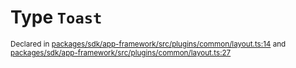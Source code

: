 # Type `Toast`
<sub>Declared in [packages/sdk/app-framework/src/plugins/common/layout.ts:14](https://github.com/dxos/dxos/blob/4d6eae504/packages/sdk/app-framework/src/plugins/common/layout.ts#L14) and [packages/sdk/app-framework/src/plugins/common/layout.ts:27](https://github.com/dxos/dxos/blob/4d6eae504/packages/sdk/app-framework/src/plugins/common/layout.ts#L27)</sub>






